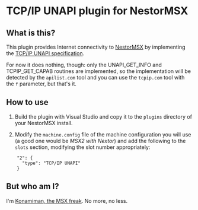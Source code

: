 # TCP/IP UNAPI plugin for NestorMSX #


## What is this? ##

This plugin provides Internet connectivity to [NestorMSX](http://github.com/konamiman/NestorMSX) by implementing the [TCP/IP UNAPI specification](http://www.konamiman.com/msx/msx-e.html#unapi).

For now it does nothing, though: only the UNAPI_GET_INFO and TCPIP_GET_CAPAB routines are implemented, so the implementation will be detected by the `apilist.com` tool and you can use the `tcpip.com` tool with the `f` parameter, but that's it.


## How to use ##

1. Build the plugin with Visual Studio and copy it to the `plugins` directory of your NestorMSX install.

2. Modify the `machine.config` file of the machine configuration you will use (a good one would be _MSX2 with Nextor_) and add the following to the `slots` section, modifying the slot number appropriately:

```
    "2": {
	  "type": "TCP/IP UNAPI"
	}
```

## But who am I? ##

I'm [Konamiman, the MSX freak](http://www.konamiman.com). No more, no less.